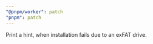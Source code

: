 ```yaml
---
"@pnpm/worker": patch
"pnpm": patch
---
```


Print a hint, when installation fails due to an exFAT drive.
